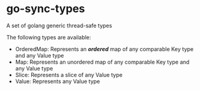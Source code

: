 # go-sync-types

A set of golang generic thread-safe types

The following types are available:
- OrderedMap: Represents an ***ordered*** map of any comparable Key type and any Value type
- Map: Represents an unordered map of any comparable Key type and any Value type
- Slice: Represents a slice of any Value type
- Value: Represents any Value type